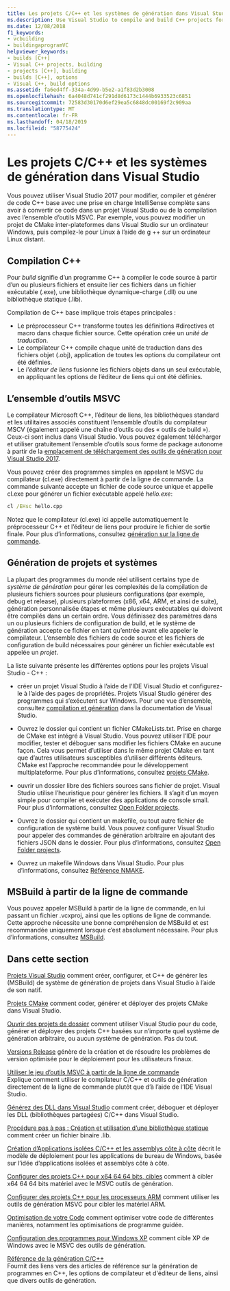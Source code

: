 ```yaml
---
title: Les projets C/C++ et les systèmes de génération dans Visual Studio
ms.description: Use Visual Studio to compile and build C++ projects for Windows, ARM or Linux based on any project system.
ms.date: 12/08/2018
f1_keywords:
- vcbuilding
- buildingaprogramVC
helpviewer_keywords:
- builds [C++]
- Visual C++ projects, building
- projects [C++], building
- builds [C++], options
- Visual C++, build options
ms.assetid: fa6ed4ff-334a-4d99-b5e2-a1f83d2b3008
ms.openlocfilehash: 6a4048d741cf291d8d6173c1444b6933523c6851
ms.sourcegitcommit: 72583d30170d6ef29ea5c6848dc00169f2c909aa
ms.translationtype: MT
ms.contentlocale: fr-FR
ms.lasthandoff: 04/18/2019
ms.locfileid: "58775424"
---
```

# <a name="cc-projects-and-build-systems-in-visual-studio"></a>Les projets C/C++ et les systèmes de génération dans Visual Studio

Vous pouvez utiliser Visual Studio 2017 pour modifier, compiler et générer de code C++ base avec une prise en charge IntelliSense complète sans avoir à convertir ce code dans un projet Visual Studio ou de la compilation avec l’ensemble d’outils MSVC. Par exemple, vous pouvez modifier un projet de CMake inter-plateformes dans Visual Studio sur un ordinateur Windows, puis compilez-le pour Linux à l’aide de g ++ sur un ordinateur Linux distant.

## <a name="c-compilation"></a>Compilation C++

Pour *build* signifie d’un programme C++ à compiler le code source à partir d’un ou plusieurs fichiers et ensuite lier ces fichiers dans un fichier exécutable (.exe), une bibliothèque dynamique-charge (.dll) ou une bibliothèque statique (.lib). 

Compilation de C++ base implique trois étapes principales :

- Le préprocesseur C++ transforme toutes les définitions #directives et macro dans chaque fichier source. Cette opération crée un *unité de traduction*.
- Le compilateur C++ compile chaque unité de traduction dans des fichiers objet (.obj), application de toutes les options du compilateur ont été définies.
- Le *l’éditeur de liens* fusionne les fichiers objets dans un seul exécutable, en appliquant les options de l’éditeur de liens qui ont été définies. 

## <a name="the-msvc-toolset"></a>L’ensemble d’outils MSVC

Le compilateur Microsoft C++, l’éditeur de liens, les bibliothèques standard et les utilitaires associés constituent l’ensemble d’outils du compilateur MSCV (également appelé une chaîne d’outils ou des « outils de build »). Ceux-ci sont inclus dans Visual Studio. Vous pouvez également télécharger et utiliser gratuitement l’ensemble d’outils sous forme de package autonome à partir de la [emplacement de téléchargement des outils de génération pour Visual Studio 2017](https://visualstudio.microsoft.com/downloads/#build-tools-for-visual-studio-2017).

Vous pouvez créer des programmes simples en appelant le MSVC du compilateur (cl.exe) directement à partir de la ligne de commande. La commande suivante accepte un fichier de code source unique et appelle cl.exe pour générer un fichier exécutable appelé *hello.exe*: 

```cmd
cl /EHsc hello.cpp
```
Notez que le compilateur (cl.exe) ici appelle automatiquement le préprocesseur C++ et l’éditeur de liens pour produire le fichier de sortie finale.  Pour plus d’informations, consultez [génération sur la ligne de commande](building-on-the-command-line.md).

## <a name="build-systems-and-projects"></a>Génération de projets et systèmes

La plupart des programmes du monde réel utilisent certains type de *système de génération* pour gérer les complexités de la compilation de plusieurs fichiers sources pour plusieurs configurations (par exemple, debug et release), plusieurs plateformes (x86, x64, ARM, et ainsi de suite), génération personnalisée étapes et même plusieurs exécutables qui doivent être compilés dans un certain ordre. Vous définissez des paramètres dans un ou plusieurs fichiers de configuration de build, et le système de génération accepte ce fichier en tant qu’entrée avant elle appeler le compilateur. L’ensemble des fichiers de code source et les fichiers de configuration de build nécessaires pour générer un fichier exécutable est appelée un *projet*. 

La liste suivante présente les différentes options pour les projets Visual Studio - C++ :

- créer un projet Visual Studio à l’aide de l’IDE Visual Studio et configurez-le à l’aide des pages de propriétés. Projets Visual Studio générer des programmes qui s’exécutent sur Windows. Pour une vue d’ensemble, consultez [compilation et génération](/visualstudio/ide/compiling-and-building-in-visual-studio) dans la documentation de Visual Studio.

- Ouvrez le dossier qui contient un fichier CMakeLists.txt. Prise en charge de CMake est intégré à Visual Studio. Vous pouvez utiliser l’IDE pour modifier, tester et déboguer sans modifier les fichiers CMake en aucune façon. Cela vous permet d’utiliser dans le même projet CMake en tant que d’autres utilisateurs susceptibles d’utiliser différents éditeurs. CMake est l’approche recommandée pour le développement multiplateforme. Pour plus d’informations, consultez [projets CMake](cmake-projects-in-visual-studio.md).
 
- ouvrir un dossier libre des fichiers sources sans fichier de projet. Visual Studio utilise l’heuristique pour générer les fichiers. Il s’agit d’un moyen simple pour compiler et exécuter des applications de console small. Pour plus d’informations, consultez [Open Folder projects](open-folder-projects-cpp.md).

- Ouvrez le dossier qui contient un makefile, ou tout autre fichier de configuration de système build. Vous pouvez configurer Visual Studio pour appeler des commandes de génération arbitraire en ajoutant des fichiers JSON dans le dossier. Pour plus d’informations, consultez [Open Folder projects](open-folder-projects-cpp.md).
 
- Ouvrez un makefile Windows dans Visual Studio. Pour plus d’informations, consultez [Référence NMAKE](reference/nmake-reference.md).

## <a name="msbuild-from-the-command-line"></a>MSBuild à partir de la ligne de commande 

Vous pouvez appeler MSBuild à partir de la ligne de commande, en lui passant un fichier .vcxproj, ainsi que les options de ligne de commande. Cette approche nécessite une bonne compréhension de MSBuild et est recommandée uniquement lorsque c’est absolument nécessaire. Pour plus d’informations, consultez [MSBuild](msbuild-visual-cpp.md).

## <a name="in-this-section"></a>Dans cette section

[Projets Visual Studio](creating-and-managing-visual-cpp-projects.md) comment créer, configurer, et C++ de générer les (MSBuild) de système de génération de projets dans Visual Studio à l’aide de son natif.

[Projets CMake](cmake-projects-in-visual-studio.md) comment coder, générer et déployer des projets CMake dans Visual Studio.

[Ouvrir des projets de dossier](open-folder-projects-cpp.md) comment utiliser Visual Studio pour du code, générer et déployer des projets C++ basées sur n’importe quel système de génération arbitraire, ou aucun système de génération. Pas du tout. 

[Versions Release](release-builds.md) génère de la création et de résoudre les problèmes de version optimisée pour le déploiement pour les utilisateurs finaux.

[Utiliser le jeu d’outils MSVC à partir de la ligne de commande](building-on-the-command-line.md)<br/>
Explique comment utiliser le compilateur C/C++ et outils de génération directement de la ligne de commande plutôt que d’à l’aide de l’IDE Visual Studio.

[Générez des DLL dans Visual Studio](dlls-in-visual-cpp.md) comment créer, déboguer et déployer les DLL (bibliothèques partagées) C/C++ dans Visual Studio.

[Procédure pas à pas : Création et utilisation d’une bibliothèque statique](walkthrough-creating-and-using-a-static-library-cpp.md) comment créer un fichier binaire .lib.

[Création d’Applications isolées C/C++ et les assemblys côte à côte](building-c-cpp-isolated-applications-and-side-by-side-assemblies.md) décrit le modèle de déploiement pour les applications de bureau de Windows, basée sur l’idée d’applications isolées et assemblys côte à côte.

[Configurer des projets C++ pour x64 64 64 bits, cibles](configuring-programs-for-64-bit-visual-cpp.md) comment à cibler x64 64 64 bits matériel avec le MSVC outils de génération.

[Configurer des projets C++ pour les processeurs ARM](configuring-programs-for-arm-processors-visual-cpp.md) comment utiliser les outils de génération MSVC pour cibler les matériel ARM.

[Optimisation de votre Code](optimizing-your-code.md) comment optimiser votre code de différentes manières, notamment les optimisations de programme guidée.

[Configuration des programmes pour Windows XP](configuring-programs-for-windows-xp.md) comment cible XP de Windows avec le MSVC des outils de génération.

[Référence de la génération C/C++](reference/c-cpp-building-reference.md)<br/>
Fournit des liens vers des articles de référence sur la génération de programmes en C++, les options de compilateur et d'éditeur de liens, ainsi que divers outils de génération.
